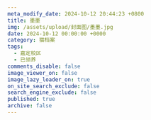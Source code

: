 ```yaml
---
meta_modify_date: 2024-10-12 20:44:23 +0800
title: 墨墨
img: /assets/upload/封面图/墨墨.jpg
date: 2024-10-12 00:00:00 +0000
category: 猫档案
tags:
  - 嘉定校区
  - 已领养
comments_disable: false
image_viewer_on: false
image_lazy_loader_on: true
on_site_search_exclude: false
search_engine_exclude: false
published: true
archive: false
---
```

